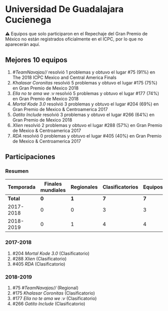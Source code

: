 # Universidad De Guadalajara Cucienega

:warning: Equipos que solo participaron en el Repechaje del Gran Premio de México no están registrados oficialmente en el ICPC, por lo que no aparecerán aquí.

## Mejores 10 equipos

1. _#TeamNavajas//_ resolvió 1 problemas y obtuvo el lugar #75 (91%) en The 2018 ICPC Mexico and Central America Finals
1. _Khalasar Coronitas_ resolvió 5 problemas y obtuvo el lugar #175 (75%) en Gran Premio de Mexico 2018
1. _Ella no te ama we :v_ resolvió 5 problemas y obtuvo el lugar #177 (74%) en Gran Premio de Mexico 2018
1. _Mortal Kode 3.0_ resolvió 3 problemas y obtuvo el lugar #204 (69%) en Gran Premio de Mexico & Centroamerica 2017
1. _Gatito Include_ resolvió 3 problemas y obtuvo el lugar #266 (64%) en Gran Premio de Mexico 2018
1. _Xlien_ resolvió 2 problemas y obtuvo el lugar #288 (57%) en Gran Premio de Mexico & Centroamerica 2017
1. _RDA_ resolvió 0 problemas y obtuvo el lugar #405 (40%) en Gran Premio de Mexico & Centroamerica 2017

## Participaciones

### Resumen

| Temporada | Finales mundiales | Regionales | Clasificatorios | Equipos |
| --- | --- | --- | --- | --- |
| **Total** | **0** | **1** | **7** | **7** |
| 2017-2018 | 0 | 0 | 3 | 3 |
| 2018-2019 | 0 | 1 | 4 | 4 |

### 2017-2018

1. #204 _Mortal Kode 3.0_ (Clasificatorio)
1. #288 _Xlien_ (Clasificatorio)
1. #405 _RDA_ (Clasificatorio)

### 2018-2019

1. #75 _#TeamNavajas//_ (Regional)
1. #175 _Khalasar Coronitas_ (Clasificatorio)
1. #177 _Ella no te ama we :v_ (Clasificatorio)
1. #266 _Gatito Include_ (Clasificatorio)



